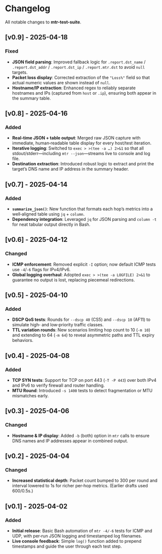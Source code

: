# Changelog

All notable changes to **mtr-test-suite**.

## [v0.9] - 2025-04-18
### Fixed
- **JSON field parsing**: Improved fallback logic for `.report.dst_name` / `.report.dst_addr` / `.report.dst_ip` / `.report.mtr.dst` to avoid `null` targets.  
- **Packet loss display**: Corrected extraction of the `"Loss%"` field so that actual numeric values are shown instead of `null`.  
- **Hostname/IP extraction**: Enhanced regex to reliably separate hostnames and IPs (captured from `host` or `.ip`), ensuring both appear in the summary table.

## [v0.8] - 2025-04-16
### Added
- **Real‑time JSON + table output**: Merged raw JSON capture with immediate, human‑readable table display for every host/test iteration.  
- **Iterative logging**: Switched to `exec > >(tee -a …) 2>&1` so that all stdout/stderr—including `mtr --json`—streams live to console and log file.  
- **Destination extraction**: Introduced robust logic to extract and print the target’s DNS name and IP address in the summary header.

## [v0.7] - 2025-04-14
### Added
- **`summarize_json()`**: New function that formats each hop’s metrics into a well‑aligned table using `jq` + `column`.  
- **Dependency integration**: Leveraged `jq` for JSON parsing and `column -t` for neat tabular output directly in Bash.

## [v0.6] - 2025-04-12
### Changed
- **ICMP enforcement**: Removed explicit `-I` option; now default ICMP tests use `-4`/`-6` flags for IPv4/IPv6.  
- **Global logging overhaul**: Adopted `exec > >(tee -a LOGFILE) 2>&1` to guarantee no output is lost, replacing piecemeal redirections.

## [v0.5] - 2025-04-10
### Added
- **DSCP QoS tests**: Rounds for `--dscp 40` (CS5) and `--dscp 10` (AF11) to simulate high‑ and low‑priority traffic classes.  
- **TTL variation rounds**: New scenarios limiting hop count to 10 (`-m 10`) and extending to 64 (`-m 64`) to reveal asymmetric paths and TTL expiry behaviors.

## [v0.4] - 2025-04-08
### Added
- **TCP SYN tests**: Support for TCP on port 443 (`-T -P 443`) over both IPv4 and IPv6 to verify firewall and router handling.  
- **MTU Round**: Introduced `-s 1400` tests to detect fragmentation or MTU mismatches early.

## [v0.3] - 2025-04-06
### Changed
- **Hostname & IP display**: Added `-b` (both) option in `mtr` calls to ensure DNS names and IP addresses appear in combined output.

## [v0.2] - 2025-04-04
### Changed
- **Increased statistical depth**: Packet count bumped to 300 per round and interval lowered to 1s for richer per‑hop metrics. (Earlier drafts used 600/0.5s.)

## [v0.1] - 2025-04-02
### Added
- **Initial release**: Basic Bash automation of `mtr -4/-6` tests for ICMP and UDP, with per‑run JSON logging and timestamped log filenames.  
- **Live console feedback**: Simple `log()` function added to prepend timestamps and guide the user through each test step.
